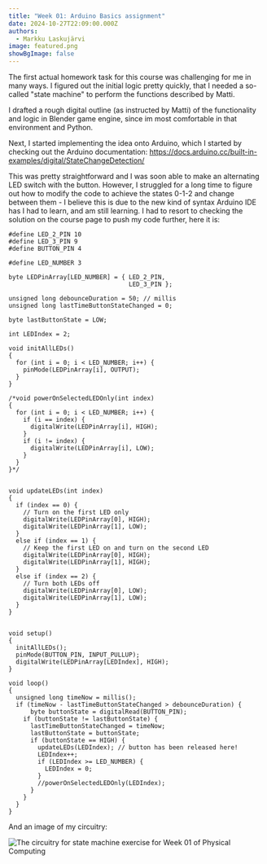 ```yaml
---
title: "Week 01: Arduino Basics assignment"
date: 2024-10-27T22:09:00.000Z
authors:
  - Markku Laskujärvi
image: featured.png
showBgImage: false
---
```

The first actual homework task for this course was challenging for me in many ways. I figured out the initial logic pretty quickly, that I needed a so-called "state machine" to perform the functions described by Matti.

I drafted a rough digital outline (as instructed by Matti) of the functionality and logic in Blender game engine, since im most comfortable in that environment and Python.

Next, I started implementing the idea onto Arduino, which I started by checking out the Arduino documentation: <https://docs.arduino.cc/built-in-examples/digital/StateChangeDetection/>

This was pretty straightforward and I was soon able to make an alternating LED switch with the button. However, I struggled for a long time to figure out how to modify the code to achieve the states 0-1-2 and change between them - I believe this is due to the new kind of syntax Arduino IDE has I had to learn, and am still learning. I had to resort to checking the solution on the course page to push my code further, here it is: 

```
#define LED_2_PIN 10
#define LED_3_PIN 9
#define BUTTON_PIN 4

#define LED_NUMBER 3

byte LEDPinArray[LED_NUMBER] = { LED_2_PIN,
                                 LED_3_PIN };

unsigned long debounceDuration = 50; // millis
unsigned long lastTimeButtonStateChanged = 0;

byte lastButtonState = LOW;

int LEDIndex = 2;

void initAllLEDs()
{
  for (int i = 0; i < LED_NUMBER; i++) {
    pinMode(LEDPinArray[i], OUTPUT);
  }
}

/*void powerOnSelectedLEDOnly(int index)
{
  for (int i = 0; i < LED_NUMBER; i++) {
    if (i == index) {
      digitalWrite(LEDPinArray[i], HIGH);
    }
    if (i != index) {
      digitalWrite(LEDPinArray[i], LOW);
    }
  }
}*/


void updateLEDs(int index)
{
  if (index == 0) {
    // Turn on the first LED only
    digitalWrite(LEDPinArray[0], HIGH);
    digitalWrite(LEDPinArray[1], LOW);
  }
  else if (index == 1) {
    // Keep the first LED on and turn on the second LED
    digitalWrite(LEDPinArray[0], HIGH);
    digitalWrite(LEDPinArray[1], HIGH);
  }
  else if (index == 2) {
    // Turn both LEDs off
    digitalWrite(LEDPinArray[0], LOW);
    digitalWrite(LEDPinArray[1], LOW);
  }
}


void setup()
{
  initAllLEDs();
  pinMode(BUTTON_PIN, INPUT_PULLUP);
  digitalWrite(LEDPinArray[LEDIndex], HIGH);
}

void loop()
{
  unsigned long timeNow = millis();
  if (timeNow - lastTimeButtonStateChanged > debounceDuration) {
      byte buttonState = digitalRead(BUTTON_PIN);
    if (buttonState != lastButtonState) {
      lastTimeButtonStateChanged = timeNow;
      lastButtonState = buttonState;
      if (buttonState == HIGH) {
        updateLEDs(LEDIndex); // button has been released here!
        LEDIndex++;
        if (LEDIndex >= LED_NUMBER) {
          LEDIndex = 0;
        }
        //powerOnSelectedLEDOnly(LEDIndex);
      }
    }
  }
}
```

And an image of my circuitry: 

![The circuitry for state machine exercise for Week 01 of Physical Computing](week01.jpg)
